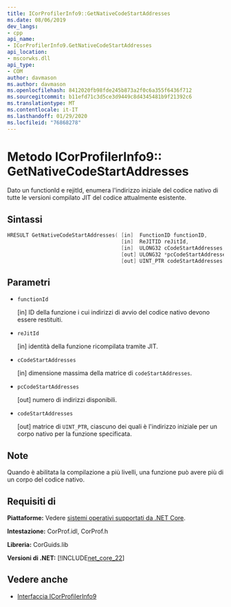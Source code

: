 ```yaml
---
title: ICorProfilerInfo9::GetNativeCodeStartAddresses
ms.date: 08/06/2019
dev_langs:
- cpp
api_name:
- ICorProfilerInfo9.GetNativeCodeStartAddresses
api_location:
- mscorwks.dll
api_type:
- COM
author: davmason
ms.author: davmason
ms.openlocfilehash: 8412020fb98fde245b873a2f0c6a355f6436f712
ms.sourcegitcommit: b11efd71c3d5ce3d9449c8d4345481b9f21392c6
ms.translationtype: MT
ms.contentlocale: it-IT
ms.lasthandoff: 01/29/2020
ms.locfileid: "76868278"
---
```

# <a name="icorprofilerinfo9getnativecodestartaddresses-method"></a>Metodo ICorProfilerInfo9:: GetNativeCodeStartAddresses

Dato un functionId e rejitId, enumera l'indirizzo iniziale del codice nativo di tutte le versioni compilato JIT del codice attualmente esistente.

## <a name="syntax"></a>Sintassi

```cpp
HRESULT GetNativeCodeStartAddresses( [in]  FunctionID functionID,
                                     [in]  ReJITID reJitId,
                                     [in]  ULONG32 cCodeStartAddresses,
                                     [out] ULONG32 *pcCodeStartAddresses,
                                     [out] UINT_PTR codeStartAddresses[]);
```

## <a name="parameters"></a>Parametri

- `functionId`

  \[in] ID della funzione i cui indirizzi di avvio del codice nativo devono essere restituiti.

- `reJitId`

  \[in] identità della funzione ricompilata tramite JIT.

- `cCodeStartAddresses`

  \[in] dimensione massima della matrice di `codeStartAddresses`.

- `pcCodeStartAddresses`

  \[out] numero di indirizzi disponibili.

- `codeStartAddresses`

  \[out] matrice di `UINT_PTR`, ciascuno dei quali è l'indirizzo iniziale per un corpo nativo per la funzione specificata.

## <a name="remarks"></a>Note

Quando è abilitata la compilazione a più livelli, una funzione può avere più di un corpo del codice nativo.

## <a name="requirements"></a>Requisiti di

**Piattaforme:** Vedere [sistemi operativi supportati da .NET Core](../../../core/install/dependencies.md?tabs=netcore30&pivots=os-windows).

**Intestazione:** CorProf.idl, CorProf.h

**Libreria:** CorGuids.lib

**Versioni di .NET:** [!INCLUDE[net_core_22](../../../../includes/net-core-22-md.md)]

## <a name="see-also"></a>Vedere anche

- [Interfaccia ICorProfilerInfo9](icorprofilerinfo9-interface.md)
